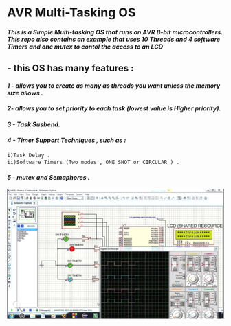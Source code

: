 # AVR Multi-Tasking OS 
#### *This is a Simple Multi-tasking OS that runs on AVR 8-bit microcontrollers. This repo also contains an example that uses 10 Threads and 4 software Timers and one mutex to contol the access to an LCD* <br>
 ## - this OS has many features :<br>
 #### *1 - allows you to create as many as threads you want unless the memory size allows .* <br>
 #### *2- allows you to set priority to each task (lowest value is Higher priority).* <br>
 #### *3 - Task Susbend.* <br>
 #### *4 - Timer Support Techniques , such as :* <br>
    i)Task Delay .
    ii)Software Timers (Two modes , ONE_SHOT or CIRCULAR ) .
 #### *5 - mutex and Semaphores .* <br>
 
 ![Example](https://github.com/AhmedAzazy-EZ/AVR-Multi-Tasking-OS/blob/main/Example/Screenshot_1.png)
